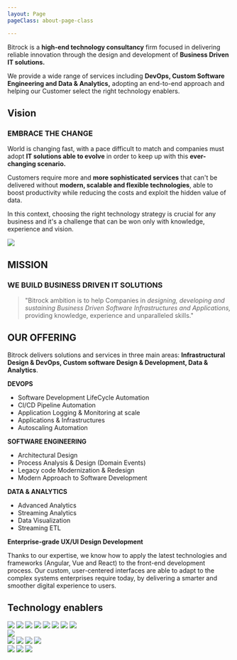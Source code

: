 ```yaml
---
layout: Page
pageClass: about-page-class

---
```

<div class="introduction">

<div class="introduction__text">

Bitrock is a **high-end technology consultancy** firm focused in delivering reliable innovation through the design and development of **Business Driven IT solutions.** 

We provide a wide range of services including **DevOps, Custom Software Engineering and Data & Analytics,** adopting an end-to-end approach and helping our Customer select the right technology enablers.

</div>

</div>

<div class="vision">

<div class="vision__text">

<h2>Vision</h2>
<h3>EMBRACE THE CHANGE</h3>

World is changing fast, with a pace difficult to match and companies must adopt **IT solutions able to evolve** in order to keep up with this **ever-changing scenario.**

Customers require more and **more sophisticated services** that can't be delivered without **modern, scalable and flexible technologies**, able to boost productivity while reducing the costs and exploit the hidden value of data.

In this context, choosing the right technology strategy is crucial for any business and it's a challenge that can be won only with knowledge, experience and vision.

</div>

<img src="/img/binoculars.png">

</div>

<section class="mission">

<h2>MISSION</h2>
<h3>WE BUILD BUSINESS DRIVEN IT SOLUTIONS</h3>

<blockquote>

"Bitrock ambition is to help Companies in <em>designing, developing and sustaining Business Driven Software Infrastructures and Applications,</em> providing knowledge, experience and unparalleled skills."

</blockquote>

</section>

<section class="offering">

<div class="offering__text">

<h2>OUR OFFERING</h2>

Bitrock delivers solutions and services in three main areas: **Infrastructural Design & DevOps, Custom software Design & Development, Data & Analytics**.

</div>

<div class="offering__list">

<div class="offering__item">

**DEVOPS**
<ul>
    <li>Software Development LifeCycle Automation</li>
    <li>CI/CD Pipeline Automation</li>
    <li>Application Logging & Monitoring at scale</li>
    <li>Applications & Infrastructures</li>
    <li>Autoscaling Automation</li>
</ul>

</div>

<div class="offering__item">

**SOFTWARE ENGINEERING**
<ul>
    <li>Architectural Design</li>
    <li>Process Analysis & Design (Domain Events)</li>
    <li>Legacy code Modernization & Redesign</li>
    <li>Modern Approach to Software Development</li>
</ul>

</div>

<div class="offering__item">

**DATA & ANALYTICS**
<ul>
    <li>Advanced Analytics</li>
    <li>Streaming Analytics</li>
    <li>Data Visualization</li>
    <li>Streaming ETL</li>
</ul>

</div>

</div>

<div class="offering__list">

<div class="offering__item">

**Enterprise-grade UX/UI Design Development**

Thanks to our expertise, we know how to apply the latest technologies and frameworks (Angular, Vue and React) to the front-end development process. Our custom, user-centered interfaces are able to adapt to the complex systems enterprises require today, by delivering a smarter and smoother digital experience to users.

</div>

</div>

</section>

<div class="technology-drivers">

<h2>Technology enablers</h2>

<div class="technology-drivers__images">

<img src="/img/cloud.png">
<img src="/img/lightbend.png">
<img src="/img/confluent.png">
<img src="/img/radicalbit.png">
<img src="/img/kafka.png">
<img src="/img/java.png">
<img src="/img/scala.png">
<img src="/img/flink.png">

</div>

<div class="hashicorp__images">

<div class="hashicorp__main">

<img src="/img/HashiCorp.png">

</div>

<div class="hashicorp__body">

<img src="/img/HashiCorp__Consul.png">
<img src="/img/HashiCorp__Nomad.png">
<img src="/img/HashiCorp__Terraform.png">
<img src="/img/HashiCorp__Vault.png">

</div>

</div>

<div class="frontend__images">

<img src="/img/react.png">
<img src="/img/vue.png">
<img src="/img/angular.png">

</div>

</div>